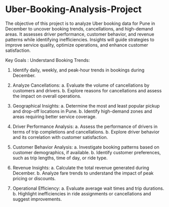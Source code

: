 # Uber-Booking-Analysis-Project
The objective of this project is to analyze Uber booking data for Pune in December to uncover booking trends, cancellations, and high-demand areas. 
It assesses driver performance, customer behavior, and revenue patterns while identifying inefficiencies. Insights will guide strategies to improve service quality, 
optimize operations, and enhance customer satisfaction.

Key Goals :
Understand Booking Trends:

1. Identify daily, weekly, and peak-hour trends in bookings during December.

2. Analyze Cancellations:
a. Evaluate the volume of cancellations by customers and drivers.
b. Explore reasons for cancellations and assess the impact on overall operations.

3. Geographical Insights:
a. Determine the most and least popular pickup and drop-off locations in Pune.
b. Identify high-demand zones and areas requiring better service coverage.

4. Driver Performance Analysis:
a. Assess the performance of drivers in terms of trip completions and cancellations.
b. Explore driver behavior and its correlation with customer satisfaction.

5. Customer Behavior Analysis:
a. Investigate booking patterns based on customer demographics, if available.
b. Identify customer preferences, such as trip lengths, time of day, or ride type.

6. Revenue Insights:
a. Calculate the total revenue generated during December.
b. Analyze fare trends to understand the impact of peak pricing or discounts.

7. Operational Efficiency:
a. Evaluate average wait times and trip durations.
b. Highlight inefficiencies in ride assignments or cancellations and suggest improvements.
